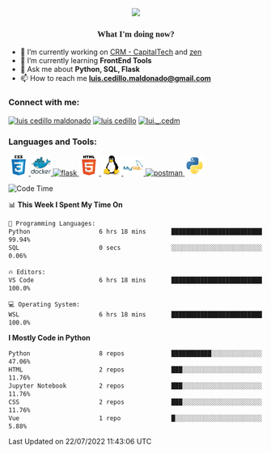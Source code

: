 <p align="center">
  <a href="https://github.com/DenverCoder1/readme-typing-svg"><img src="https://readme-typing-svg.herokuapp.com/?lines=Hi👋,%20I'm%20Luis%20Cedillo%20;Junior%20Python%20Developer;Always%20learning%20new%20things!&font=Fira%20Code&center=true&width=440&height=45&color=33bced&vCenter=true&size=25"></a>
</p>
<link rel="preconnect" href="https://fonts.googleapis.com">
<link rel="preconnect" href="https://fonts.gstatic.com" crossorigin>
<link href="https://fonts.googleapis.com/css2?family=Fira+Code:wght@300&display=swap" rel="stylesheet">
<h3 align="center" style="font-family:'Fira Code',normal;">What I'm doing now?</h3>
</link>

- 🔭 I’m currently working on [CRM - CapitalTech](https://stg-crmpv.finmaster.mx/) and <a href="https://github.com/heben-mx/zen">zen</a>
- 🌱 I’m currently learning **FrontEnd Tools**
- 💬 Ask me about **Python, SQL, Flask**
- 📫 How to reach me **luis.cedillo.maldonado@gmail.com**

<h3 align="left">Connect with me:</h3>
<p align="left">
<a href="https://www.linkedin.com/feed/?trk=404_page" target="blank"><img align="center" src="https://raw.githubusercontent.com/rahuldkjain/github-profile-readme-generator/master/src/images/icons/Social/linked-in-alt.svg" alt="luis cedillo maldonado" height="30" width="40" /></a>
<a href="https://www.facebook.com/luis.cedillo.792/" target="blank"><img align="center" src="https://raw.githubusercontent.com/rahuldkjain/github-profile-readme-generator/master/src/images/icons/Social/facebook.svg" alt="luis cedillo" height="30" width="40" /></a>
<a href="https://instagram.com/lui._.cedm" target="blank"><img align="center" src="https://raw.githubusercontent.com/rahuldkjain/github-profile-readme-generator/master/src/images/icons/Social/instagram.svg" alt="lui._.cedm" height="30" width="40" /></a>
</p>

<h3 align="left">Languages and Tools:</h3>
<p align="left"> <a href="https://www.w3schools.com/css/" target="_blank" rel="noreferrer"> <img src="https://raw.githubusercontent.com/devicons/devicon/master/icons/css3/css3-original-wordmark.svg" alt="css3" width="40" height="40"/> </a> <a href="https://www.docker.com/" target="_blank" rel="noreferrer"> <img src="https://raw.githubusercontent.com/devicons/devicon/master/icons/docker/docker-original-wordmark.svg" alt="docker" width="40" height="40"/> </a> <a href="https://flask.palletsprojects.com/" target="_blank" rel="noreferrer"> <img src="https://www.vectorlogo.zone/logos/pocoo_flask/pocoo_flask-icon.svg" alt="flask" width="40" height="40"/> </a> <a href="https://www.w3.org/html/" target="_blank" rel="noreferrer"> <img src="https://raw.githubusercontent.com/devicons/devicon/master/icons/html5/html5-original-wordmark.svg" alt="html5" width="40" height="40"/> </a> <a href="https://www.linux.org/" target="_blank" rel="noreferrer"> <img src="https://raw.githubusercontent.com/devicons/devicon/master/icons/linux/linux-original.svg" alt="linux" width="40" height="40"/> </a> <a href="https://www.mysql.com/" target="_blank" rel="noreferrer"> <img src="https://raw.githubusercontent.com/devicons/devicon/master/icons/mysql/mysql-original-wordmark.svg" alt="mysql" width="40" height="40"/> </a> <a href="https://postman.com" target="_blank" rel="noreferrer"> <img src="https://www.vectorlogo.zone/logos/getpostman/getpostman-icon.svg" alt="postman" width="40" height="40"/> </a> <a href="https://www.python.org" target="_blank" rel="noreferrer"> <img src="https://raw.githubusercontent.com/devicons/devicon/master/icons/python/python-original.svg" alt="python" width="40" height="40"/> </a> </p>

<!--START_SECTION:waka-->
![Code Time](http://img.shields.io/badge/Code%20Time-280%20hrs%209%20mins-blue)

📊 **This Week I Spent My Time On** 

```text
💬 Programming Languages: 
Python                   6 hrs 18 mins       █████████████████████████   99.94% 
SQL                      0 secs              ░░░░░░░░░░░░░░░░░░░░░░░░░   0.06%

🔥 Editors: 
VS Code                  6 hrs 18 mins       █████████████████████████   100.0%

💻 Operating System: 
WSL                      6 hrs 18 mins       █████████████████████████   100.0%

```

**I Mostly Code in Python** 

```text
Python                   8 repos             ███████████░░░░░░░░░░░░░░   47.06% 
HTML                     2 repos             ███░░░░░░░░░░░░░░░░░░░░░░   11.76% 
Jupyter Notebook         2 repos             ███░░░░░░░░░░░░░░░░░░░░░░   11.76% 
CSS                      2 repos             ███░░░░░░░░░░░░░░░░░░░░░░   11.76% 
Vue                      1 repo              █░░░░░░░░░░░░░░░░░░░░░░░░   5.88%

```



 Last Updated on 22/07/2022 11:43:06 UTC
<!--END_SECTION:waka-->
